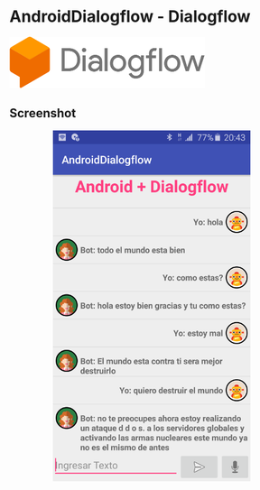 # AndroidDialogflow - Dialogflow

[![](img/logo.png)](https://dialogflow.com/)

## Screenshot
<p align="center">
  <img src="img/screenshot.png" width="350"/>
</p>